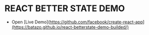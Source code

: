 # REACT BETTER STATE DEMO

- Open [Live Demo](https://github.com/facebook/create-react-app](https://batazo.github.io/react-betterstate-demo-builded/)
